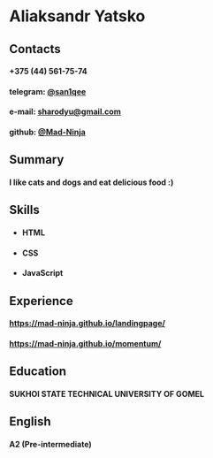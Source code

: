 # Aliaksandr Yatsko

## Contacts
#### +375 (44) 561-75-74
#### telegram: [@san1qee](https://t.me/san1qee)
#### e-mail: sharodyu@gmail.com
#### github: [@Mad-Ninja](https://github.com/Mad-Ninja)

## Summary
#### I like cats and dogs and eat delicious food :)

## Skills
 * #### HTML
 * #### CSS
 * #### JavaScript

 ## Experience
#### https://mad-ninja.github.io/landingpage/
#### https://mad-ninja.github.io/momentum/
 
## Education
#### SUKHOI STATE TECHNICAL UNIVERSITY OF GOMEL

## English 
#### A2 (Pre-intermediate)